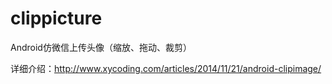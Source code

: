 # clippicture
Android仿微信上传头像（缩放、拖动、裁剪）

详细介绍：http://www.xycoding.com/articles/2014/11/21/android-clipimage/